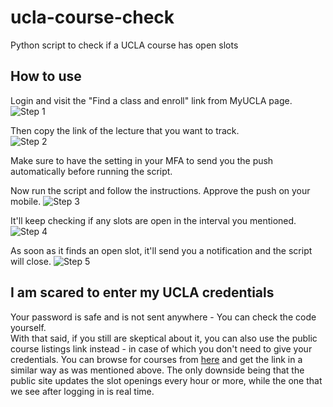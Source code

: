 # ucla-course-check
Python script to check if a UCLA course has open slots

## How to use

Login and visit the "Find a class and enroll" link from MyUCLA page.  
![Step 1](https://i.ibb.co/ZcTxsRS/Screenshot-2021-11-15-at-6-08-36-PM.png)

Then copy the link of the lecture that you want to track.  
![Step 2](https://i.ibb.co/DYF7k5R/Screenshot-2021-11-15-at-6-10-46-PM.png)

Make sure to have the setting in your MFA to send you the push automatically before running the script.

Now run the script and follow the instructions. Approve the push on your mobile.
![Step 3](https://i.ibb.co/t38L4kf/Screenshot-2021-11-15-at-6-15-35-PM.png)

It'll keep checking if any slots are open in the interval you mentioned.
![Step 4](https://i.ibb.co/vHRhsgL/Screenshot-2021-11-15-at-7-30-30-PM.png)

As soon as it finds an open slot, it'll send you a notification and the script will close.
![Step 5](https://i.ibb.co/h9X6Hd1/Screenshot-2021-11-15-at-6-19-42-PM.png)

## I am scared to enter my UCLA credentials
Your password is safe and is not sent anywhere - You can check the code yourself.   
With that said, if you still are skeptical about it, you can also use the public course listings link instead - in case of which you don't need to give your credentials.
You can browse for courses from [here](https://sa.ucla.edu/ro/public/soc) and get the link in a similar way as was mentioned above.
The only downside being that the public site updates the slot openings every hour or more, while the one that we see after logging in is real time.